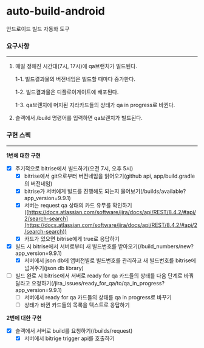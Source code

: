 # auto-build-android
안드로이드 빌드 자동화 도구

### 요구사항
---
1. 매일 정해진 시간대(7시, 17시)에 qa브랜치가 빌드된다.

    1-1. 빌드결과물의 버전네임은 빌드할 때마다 증가한다.

    1-2. 빌드결과물은 디플로이게이트에 배포된다.

    1-3. qa브랜치에 머지된 지라카드들의 상태가 qa in progress로 바뀐다.
   

2. 슬랙에서 /build 명령어를 입력하면 qa브랜치가 빌드된다.


### 구현 스펙
---
**1번에 대한 구현**

- [x]  주기적으로 bitrise에서 빌드하기(오전 7시, 오후 5시)
    - [x]  bitrise에서 git으로부터 버전네임을 읽어오기(github api, app/build.gradle의 버전네임)
    - [x]  bitrise가 서버에게 빌드를 진행해도 되는지 물어보기(/builds/available?app_version=9.9.1)
    - [x]  서버는 request qa 상태의 카드 유무를 확인하기([https://docs.atlassian.com/software/jira/docs/api/REST/8.4.2/#api/2/search-search](https://docs.atlassian.com/software/jira/docs/api/REST/8.4.2/#api/2/search-search))
    - [x]  카드가 있으면 bitrise에게 true로 응답하기
- [x]  빌드 시 bitrise에서 서버로부터 새 빌드번호를 받아오기(/build_numbers/new?app_version=9.9.1)
    - [x]  서버에서 json db에 앱버전별로 빌드번호를 관리하고 새 빌드번호를 bitrise에 넘겨주기(json db library)
- [ ]  빌드 완료 시 bitrise에서 서버로 ready for qa 카드들의 상태를 다음 단계로 바꿔달라고 요청하기(/jira_issues/ready_for_qa/to/qa_in_progress?app_version=9.9.1)
    - [ ]  서버에서 ready for qa 카드들의 상태를 qa in progress로 바꾸기
    - [ ]  상태가 바뀐 카드들의 목록을 텍스트로 응답하기

**2번에 대한 구현**

- [x]  슬랙에서 서버로 build를 요청하기(/builds/request)
    - [x]  서버에서 bitrige trigger api를 호출하기
